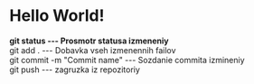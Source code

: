 
<h1>Hello World!</h1>

<b>git status --- Prosmotr statusa izmeneniy</b><br>
git add . --- Dobavka vseh izmenennih failov<br>
git commit -m "Commit name" --- Sozdanie commita izmineniy<br>
git push --- zagruzka iz repozitoriy<br>